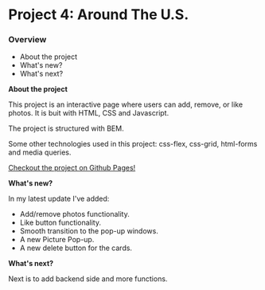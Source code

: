 # Project 4: Around The U.S.

### Overview

* About the project
* What's new?
* What's next?

**About the project**

This project is an interactive page where users can add, remove, or like photos. It is buit with HTML, CSS and Javascript.

The project is structured with BEM.

Some other technologies used in this project: css-flex, css-grid, html-forms and media queries.

[Checkout the project on Github Pages!](https://bar-amit.github.io/web_project_4/)

**What's new?**

In my latest update I've added:

* Add/remove photos functionality.
* Like button functionality.
* Smooth transition to the pop-up windows.
* A new Picture Pop-up.
* A new delete button for the cards.

**What's next?**

Next is to add backend side and more functions.

